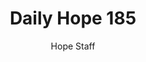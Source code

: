 ---
image: /assets/img/daily-hope-default-artwork.png
title: Daily Hope 185
number: 185
categories:
  - Daily Hope
author: Hope Staff
notes: Daily Hope 185
embed: >-
  <iframe style="border-radius:12px" src="https://open.spotify.com/embed/episode/6h9H0eRbDpAuT7smRiEDeT?utm_source=generator" width="100%" height="152" frameBorder="0" allowfullscreen="" allow="autoplay; clipboard-write; encrypted-media; fullscreen; picture-in-picture" loading="lazy"></iframe>
---